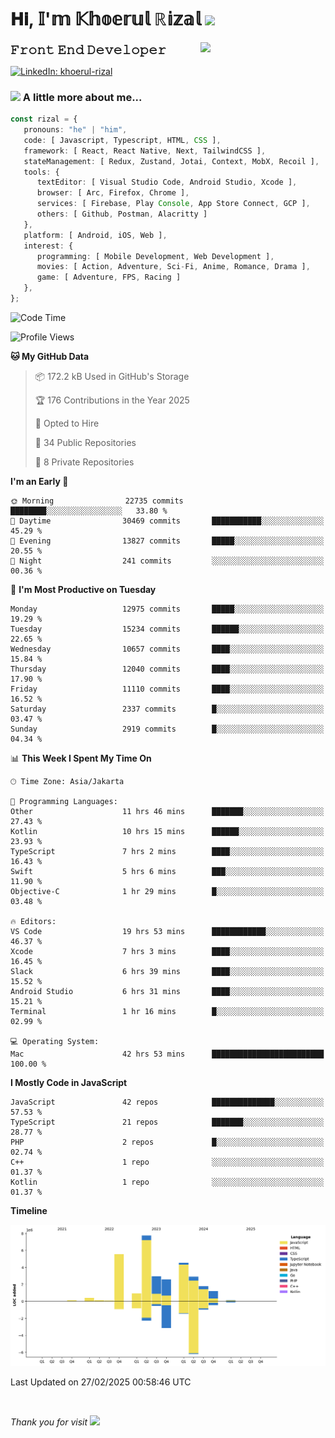 <h1> 𝐇𝐢, 𝕀'𝕞 𝕂𝕙𝕠𝕖𝕣𝕦𝕝 ℝ𝕚𝕫𝕒𝕝 <img src="https://media.giphy.com/media/mGcNjsfWAjY5AEZNw6/giphy.gif" width="50"></h1>
<img align='right' src="https://media.giphy.com/media/v1.Y2lkPTc5MGI3NjExOWI2ajR2NGJubzBsZHFuaHMwajRrcDNsNXJwOG8yb3F0NjhkNXF4OSZlcD12MV9pbnRlcm5hbF9naWZfYnlfaWQmY3Q9cw/fkZukR450RQ1qnGaq9/giphy.gif" width="200">
<strong style="font-size:20px;">𝙵𝚛𝚘𝚗𝚝 𝙴𝚗𝚍 𝙳𝚎𝚟𝚎𝚕𝚘𝚙𝚎𝚛</strong>
</p></em>

[![LinkedIn: khoerul-rizal](https://img.shields.io/badge/khoerul--rizal-blue?style=flat-square&logo=Linkedin&logoColor=white&link=https://www.linkedin.com/in/khoerul-rizal/)](https://www.linkedin.com/in/khoerul-rizal/)

### <img src="https://media.giphy.com/media/VgCDAzcKvsR6OM0uWg/giphy.gif" width="50"> A little more about me...

```typescript
const rizal = {
   pronouns: "he" | "him",
   code: [ Javascript, Typescript, HTML, CSS ],
   framework: [ React, React Native, Next, TailwindCSS ],
   stateManagement: [ Redux, Zustand, Jotai, Context, MobX, Recoil ],
   tools: {
      textEditor: [ Visual Studio Code, Android Studio, Xcode ],
      browser: [ Arc, Firefox, Chrome ],
      services: [ Firebase, Play Console, App Store Connect, GCP ],
      others: [ Github, Postman, Alacritty ]
   },
   platform: [ Android, iOS, Web ],
   interest: {
      programming: [ Mobile Development, Web Development ],
      movies: [ Action, Adventure, Sci-Fi, Anime, Romance, Drama ],
      game: [ Adventure, FPS, Racing ]
   },
};
```

<!--START_SECTION:waka-->
![Code Time](http://img.shields.io/badge/Code%20Time-2%2C278%20hrs%2048%20mins-blue)

![Profile Views](http://img.shields.io/badge/Profile%20Views-0-blue)

**🐱 My GitHub Data** 

> 📦 172.2 kB Used in GitHub's Storage 
 > 
> 🏆 176 Contributions in the Year 2025
 > 
> 💼 Opted to Hire
 > 
> 📜 34 Public Repositories 
 > 
> 🔑 8 Private Repositories 
 > 
**I'm an Early 🐤** 

```text
🌞 Morning                22735 commits       ████████░░░░░░░░░░░░░░░░░   33.80 % 
🌆 Daytime                30469 commits       ███████████░░░░░░░░░░░░░░   45.29 % 
🌃 Evening                13827 commits       █████░░░░░░░░░░░░░░░░░░░░   20.55 % 
🌙 Night                  241 commits         ░░░░░░░░░░░░░░░░░░░░░░░░░   00.36 % 
```
📅 **I'm Most Productive on Tuesday** 

```text
Monday                   12975 commits       █████░░░░░░░░░░░░░░░░░░░░   19.29 % 
Tuesday                  15234 commits       ██████░░░░░░░░░░░░░░░░░░░   22.65 % 
Wednesday                10657 commits       ████░░░░░░░░░░░░░░░░░░░░░   15.84 % 
Thursday                 12040 commits       ████░░░░░░░░░░░░░░░░░░░░░   17.90 % 
Friday                   11110 commits       ████░░░░░░░░░░░░░░░░░░░░░   16.52 % 
Saturday                 2337 commits        █░░░░░░░░░░░░░░░░░░░░░░░░   03.47 % 
Sunday                   2919 commits        █░░░░░░░░░░░░░░░░░░░░░░░░   04.34 % 
```


📊 **This Week I Spent My Time On** 

```text
🕑︎ Time Zone: Asia/Jakarta

💬 Programming Languages: 
Other                    11 hrs 46 mins      ███████░░░░░░░░░░░░░░░░░░   27.43 % 
Kotlin                   10 hrs 15 mins      ██████░░░░░░░░░░░░░░░░░░░   23.93 % 
TypeScript               7 hrs 2 mins        ████░░░░░░░░░░░░░░░░░░░░░   16.43 % 
Swift                    5 hrs 6 mins        ███░░░░░░░░░░░░░░░░░░░░░░   11.90 % 
Objective-C              1 hr 29 mins        █░░░░░░░░░░░░░░░░░░░░░░░░   03.48 % 

🔥 Editors: 
VS Code                  19 hrs 53 mins      ████████████░░░░░░░░░░░░░   46.37 % 
Xcode                    7 hrs 3 mins        ████░░░░░░░░░░░░░░░░░░░░░   16.45 % 
Slack                    6 hrs 39 mins       ████░░░░░░░░░░░░░░░░░░░░░   15.52 % 
Android Studio           6 hrs 31 mins       ████░░░░░░░░░░░░░░░░░░░░░   15.21 % 
Terminal                 1 hr 16 mins        █░░░░░░░░░░░░░░░░░░░░░░░░   02.99 % 

💻 Operating System: 
Mac                      42 hrs 53 mins      █████████████████████████   100.00 % 
```

**I Mostly Code in JavaScript** 

```text
JavaScript               42 repos            ██████████████░░░░░░░░░░░   57.53 % 
TypeScript               21 repos            ███████░░░░░░░░░░░░░░░░░░   28.77 % 
PHP                      2 repos             █░░░░░░░░░░░░░░░░░░░░░░░░   02.74 % 
C++                      1 repo              ░░░░░░░░░░░░░░░░░░░░░░░░░   01.37 % 
Kotlin                   1 repo              ░░░░░░░░░░░░░░░░░░░░░░░░░   01.37 % 
```



**Timeline**

![Lines of Code chart](https://raw.githubusercontent.com/khoerulrizal/khoerulrizal/main/assets/bar_graph.png)


 Last Updated on 27/02/2025 00:58:46 UTC
<!--END_SECTION:waka-->
</details>
<br/>

<em>Thank you for visit</em> <img src="https://media.giphy.com/media/v1.Y2lkPTc5MGI3NjExcHdvNm1qZWtjaGw0ZjdwM3Z3NnY2dHlueTVuODBta2FiY20wM2YybSZlcD12MV9pbnRlcm5hbF9naWZfYnlfaWQmY3Q9cw/tV25tpdKqdFa9x81k2/giphy.gif" width="40">
